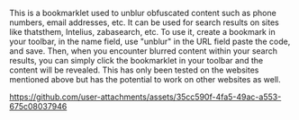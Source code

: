 This is a bookmarklet used to unblur obfuscated content such as phone numbers, email addresses, etc. It can be used for search results on sites like thatsthem, Intelius, zabasearch, etc.
To use it, create a bookmark in your toolbar, in the name field, use "unblur" in the URL field paste the code, and save. Then, when you encounter blurred content within your search results,
you can simply click the bookmarklet in your toolbar and the content will be revealed. This has only been tested on the websites mentioned above but has the potential to work on other 
websites as well.



https://github.com/user-attachments/assets/35cc590f-4fa5-49ac-a553-675c08037946

